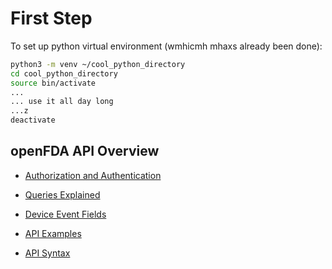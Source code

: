 # First Step

To set up python virtual environment (wmhicmh mhaxs already been done): 

```bash
python3 -m venv ~/cool_python_directory
cd cool_python_directory
source bin/activate
...
... use it all day long
...z
deactivate
```

## openFDA API Overview

- [Authorization and Authentication](docs/authorization.md)

- [Queries Explained](docs/queries-explained.md)

- [Device Event Fields](docs/device-event-fields.md)

- [API Examples](docs/api-examples.md)

- [API Syntax](docs/api-syntax-rules.md)

